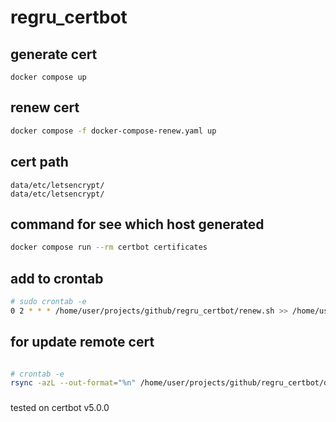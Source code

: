 # regru_certbot

## generate cert

```
docker compose up
```

## renew cert

```bash
docker compose -f docker-compose-renew.yaml up
```


## cert path

```
data/etc/letsencrypt/
data/etc/letsencrypt/
```

## command for see which host generated

```bash
docker compose run --rm certbot certificates
```

## add to crontab

```bash
# sudo crontab -e
0 2 * * * /home/user/projects/github/regru_certbot/renew.sh >> /home/user/projects/github/regru_certbot/data/cron.log 2>&1
```

## for update remote cert

```bash

# crontab -e
rsync -azL --out-format="%n" /home/user/projects/github/regru_certbot/data/etc/letsencrypt/live/host.ru/fullchain.pem /home/host/projects/github/regru_certbot/data/etc/letsencrypt/live/host.ru/privkey.pem root@host.ru:/root/projects/github/cert/_.host.ru/ | grep -q . && ssh root@host.ru "sudo /usr/sbin/nginx -s reload"
```

###

tested on certbot v5.0.0